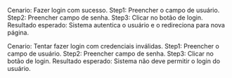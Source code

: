 Cenario: Fazer login com sucesso.
Step1: Preencher o campo de usuário.
Step2: Preencher campo de senha.
Step3: Clicar no botão de login.
Resultado esperado: Sistema autentica o usuário e o redireciona para nova página.

Cenario: Tentar fazer login com credenciais inválidas.
Step1: Preencher o campo de usuário.
Step2: Preencher campo de senha.
Step3: Clicar no botão de login.
Resultado esperado: Sistema não deve permitir o login do usuário.
